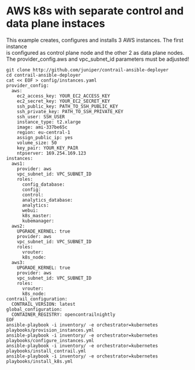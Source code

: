 # AWS k8s with separate control and data plane instaces
This example creates, configures and installs 3 AWS instances. The first instance   
is configured as control plane node and the other 2 as data plane nodes.    
The provider_config.aws and vpc_subnet_id parameters must be adjusted!     
```
git clone http://github.com/juniper/contrail-ansible-deployer
cd contrail-ansible-deployer
cat << EOF > config/instances.yaml
provider_config:
  aws:
    ec2_access_key: YOUR_EC2_ACCESS_KEY
    ec2_secret_key: YOUR_EC2_SECRET_KEY
    ssh_public_key: PATH_TO_SSH_PUBLIC_KEY
    ssh_private_key: PATH_TO_SSH_PRIVATE_KEY
    ssh_user: SSH_USER
    instance_type: t2.xlarge
    image: ami-337be65c
    region: eu-central-1
    assign_public_ip: yes
    volume_size: 50
    key_pair: YOUR_KEY_PAIR
    ntpserver: 169.254.169.123
instances:
  aws1:
    provider: aws
    vpc_subnet_id: VPC_SUBNET_ID
    roles:
      config_database:
      config:
      control:
      analytics_database:
      analytics:
      webui:
      k8s_master:
      kubemanager:
  aws2:
    UPGRADE_KERNEL: true
    provider: aws
    vpc_subnet_id: VPC_SUBNET_ID
    roles:
      vrouter:
      k8s_node:
  aws3:
    UPGRADE_KERNEL: true
    provider: aws
    vpc_subnet_id: VPC_SUBNET_ID
    roles:
      vrouter:
      k8s_node:
contrail_configuration:
  CONTRAIL_VERSION: latest
global_configuration:
  CONTAINER_REGISTRY: opencontrailnightly
EOF
ansible-playbook -i inventory/ -e orchestrator=kubernetes playbooks/provision_instances.yml
ansible-playbook -i inventory/ -e orchestrator=kubernetes playbooks/configure_instances.yml
ansible-playbook -i inventory/ -e orchestrator=kubernetes playbooks/install_contrail.yml
ansible-playbook -i inventory/ -e orchestrator=kubernetes playbooks/install_k8s.yml
```

